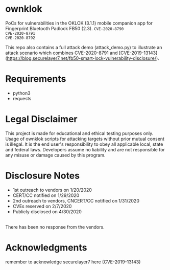 # ownklok
PoCs for vulnerabilities in the OKLOK (3.1.1) mobile companion app for Fingerprint Bluetooth Padlock FB50 (2.3).
```CVE-2020-8790``` <br/>
```CVE-2020-8791``` <br/>
```CVE-2020-8792```

This repo also contains a full attack demo (attack_demo.py) to illustrate an attack scenario which combines CVE-2020-8791 and [CVE-2019-13143] (https://blog.securelayer7.net/fb50-smart-lock-vulnerability-disclosure/).

# Requirements
- python3 <br/>
- requests

# Legal Disclaimer
This project is made for educational and ethical testing purposes only. Usage of ownklok scripts for attacking targets without prior mutual consent is illegal. It is the end user's responsibility to obey all applicable local, state and federal laws. Developers assume no liability and are not responsible for any misuse or damage caused by this program.

# Disclosure Notes
- 1st outreach to vendors on 1/20/2020 <br/>
- CERT/CC notified on 1/29/2020 <br/>
- 2nd outreach to vendors, CNCERT/CC notified on 1/31/2020 <br/>
- CVEs reserved on 2/7/2020 <br/>
- Publicly disclosed on 4/30/2020 <br/>
<br/>
There has been no response from the vendors.

# Acknowledgments
remember to acknowledge securelayer7 here (CVE-2019-13143)
